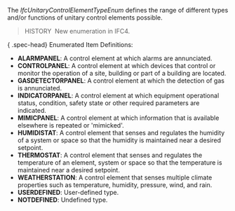 ﻿The _IfcUnitaryControlElementTypeEnum_ defines the range of different types and/or functions of unitary control elements possible.

> HISTORY&nbsp; New enumeration in IFC4.

{ .spec-head}
Enumerated Item Definitions:

* **ALARMPANEL**: A control element at which alarms are annunciated.
* **CONTROLPANEL**: A control element at which devices that control or monitor the operation of a site, building or part of a building are located.
* **GASDETECTORPANEL**: A control element at which the detection of gas is annunciated.
* **INDICATORPANEL**: A control element at which equipment operational status, condition, safety state or other required parameters are indicated.
* **MIMICPANEL**: A control element at which information that is available elsewhere is repeated or 'mimicked'.
* **HUMIDISTAT**: A control element that senses and regulates the humidity of a system or space so that the humidity is maintained near a desired setpoint.
* **THERMOSTAT**: A control element that senses and regulates the temperature of an element, system or space so that the temperature is maintained near a desired setpoint.
* **WEATHERSTATION**: A control element that senses multiple climate properties such as temperature, humidity, pressure, wind, and rain.
* **USERDEFINED**: User-defined type.
* **NOTDEFINED**: Undefined type.
